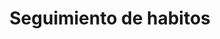 ---
title: Seguimiento de habitos
url-img: ../img/posts/2025-01-19-seguimiento-de-habitos/
head: poster.jpg
tags:  [idea, project]
process: [ ] 
---
